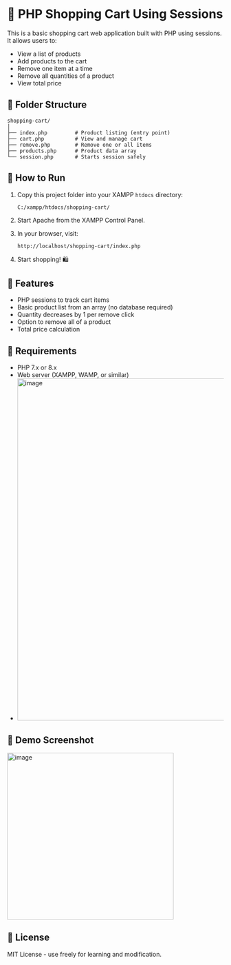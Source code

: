 # 🛒 PHP Shopping Cart Using Sessions

This is a basic shopping cart web application built with PHP using sessions. It allows users to:

- View a list of products
- Add products to the cart
- Remove one item at a time
- Remove all quantities of a product
- View total price

## 📁 Folder Structure

```
shopping-cart/
│
├── index.php         # Product listing (entry point)
├── cart.php          # View and manage cart
├── remove.php        # Remove one or all items
├── products.php      # Product data array
└── session.php       # Starts session safely
```

## 🚀 How to Run

1. Copy this project folder into your XAMPP `htdocs` directory:
   ```
   C:/xampp/htdocs/shopping-cart/
   ```

2. Start Apache from the XAMPP Control Panel.

3. In your browser, visit:
   ```
   http://localhost/shopping-cart/index.php
   ```

4. Start shopping! 🛍

## 🧠 Features

- PHP sessions to track cart items
- Basic product list from an array (no database required)
- Quantity decreases by 1 per remove click
- Option to remove all of a product
- Total price calculation

## 🔧 Requirements

- PHP 7.x or 8.x
- Web server (XAMPP, WAMP, or similar)
- <img width="794" alt="image" src="https://github.com/user-attachments/assets/9dcfd490-4143-491c-8476-e0cb5feb57e5" />


## 📸 Demo Screenshot

<img width="387" alt="image" src="https://github.com/user-attachments/assets/94746391-ef16-49a9-a223-bf9d05517ce4" />


## 📄 License

MIT License - use freely for learning and modification.
